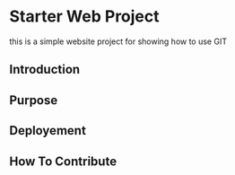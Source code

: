 # Starter Web Project

this is a simple website project for showing how to use GIT 

## Introduction 

## Purpose

## Deployement 

## How To Contribute
